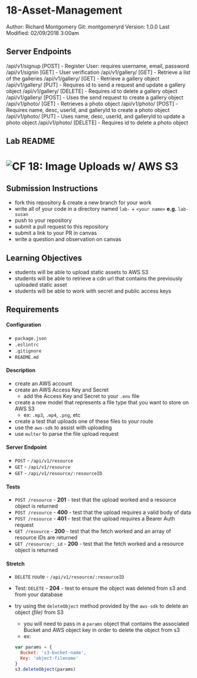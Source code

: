 <h1>18-Asset-Management</h1>

Author: Richard Montgomery
Git: montgomeryrd
Version: 1.0.0
Last Modified: 02/09/2018 3:00am

<h2>Server Endpoints</h2>

/api/v1/signup [POST] - Register User: requires username, email, password
/api/v1/signin [GET] - User verification
/api/v1/gallery/ [GET] - Retrieve a list of the galleries
/api/v1/gallery/ [GET] - Retrieve a gallery object
/api/v1/gallery/ [PUT] - Requires id to send a request and update a gallery object
/api/v1/gallery/ [DELETE] - Requires id to delete a gallery object
/api/v1/gallery/ [POST] - Uses the send request to create a gallery object
/api/v1/photo/ [GET] - Retrieves a photo object
/api/v1/photo/ [POST] - Requires name, desc, userId, and galleryId to create a photo object
/api/v1/photo/ [PUT] - Uses name, desc, userId, and galleryId to update a photo object
/api/v1/photo/ [DELETE] - Requires id to delete a photo object

<h2>Lab README</h2>

![CF](https://camo.githubusercontent.com/70edab54bba80edb7493cad3135e9606781cbb6b/687474703a2f2f692e696d6775722e636f6d2f377635415363382e706e67) 18: Image Uploads w/ AWS S3
===

## Submission Instructions
  * fork this repository & create a new branch for your work
  * write all of your code in a directory named `lab-` + `<your name>` **e.g.** `lab-susan`
  * push to your repository
  * submit a pull request to this repository
  * submit a link to your PR in canvas
  * write a question and observation on canvas

## Learning Objectives
* students will be able to upload static assets to AWS S3
* students will be able to retrieve a cdn url that contains the previously uploaded static asset
* students will be able to work with secret and public access keys

## Requirements
#### Configuration
* `package.json`
* `.eslintrc`
* `.gitignore`
* `README.md`

#### Description
* create an AWS account
* create an AWS Access Key and Secret
  * add the Access Key and Secret to your `.env` file
* create a new model that represents a file type that you want to store on AWS S3
  * ex: `.mp3`, `.mp4`, `.png`, etc
* create a test that uploads one of these files to your route
* use the `aws-sdk` to assist with uploading
* use `multer` to parse the file upload request

#### Server Endpoint
* `POST` - `/api/v1/resource`
* `GET` - `/api/v1/resource`
* `GET` - `/api/v1/resource/:resourceID`


#### Tests
* `POST /resource` - **201** - test that the upload worked and a resource object is returned
* `POST /resource` - **400** - test that the upload requires a valid body of data
* `POST /resource` - **401** - test that the upload requires a Bearer Auth request
* `GET /resource` - **200** - test that the fetch worked and an array of resource IDs are returned
* `GET /resource/:_id` - **200** - test that the fetch worked and a resource object is returned

#### Stretch
* `DELETE` route - `/api/v1/resource/:resourceID`
* Test: `DELETE` - **204** - test to ensure the object was deleted from s3 and from your database

* try using the `deleteObject` method provided by the `aws-sdk` to delete an object *(file)* from S3
  * you will need to pass in a `params` object that contains the associated Bucket and AWS object key in order to delete the object from s3
  * ex:
  ``` javascript
  var params = {
    Bucket: 's3-bucket-name',
    Key: 'object-filename'
  }
  s3.deleteObject(params)
  ```
